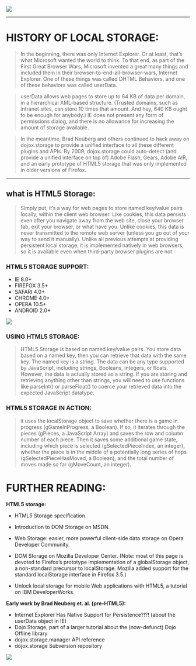 ![](https://learninfinity.info/wp-content/uploads/2017/05/Utilizing-browser-local-storage-for-client-site-script-in-any-web-application-1200x675.jpg)
___

# HISTORY OF LOCAL STORAGE:
> In the beginning, there was only Internet Explorer. Or at least, that’s what Microsoft wanted the world to think. To that end, as part of the First Great Browser Wars, Microsoft invented a great many things and included them in their browser-to-end-all-browser-wars, Internet Explorer. One of these things was called DHTML Behaviors, and one of these behaviors was called userData.

> userData allows web pages to store up to 64 KB of data per domain, in a hierarchical XML-based structure. (Trusted domains, such as intranet sites, can store 10 times that amount. And hey, 640 KB ought to be enough for anybody.) IE does not present any form of permissions dialog, and there is no allowance for increasing the amount of storage available.

> In the meantime, Brad Neuberg and others continued to hack away on dojox.storage to provide a unified interface to all these different plugins and APIs. By 2009, dojox.storage could auto-detect (and provide a unified interface on top of) Adobe Flash, Gears, Adobe AIR, and an early prototype of HTML5 storage that was only implemented in older versions of Firefox.

___
## what is HTML5 Storage:

> Simply put, it’s a way for web pages to store named key/value pairs locally, within the client web browser. Like cookies, this data persists even after you navigate away from the web site, close your browser tab, exit your browser, or what have you. Unlike cookies, this data is never transmitted to the remote web server (unless you go out of your way to send it manually). Unlike all previous attempts at providing persistent local storage, it is implemented natively in web browsers, so it is available even when third-party browser plugins are not.


### HTML5 STORAGE SUPPORT:

* IE 8.0+
* FIREFOX 3.5+
* SAFARI 4.0+
* CHROME 4.0+
* OPERA 10.5+
* ANDROID 2.0+

![](https://sites.google.com/site/azswiki/_/rsrc/1286362842741/html5-localstorage/localstorage_browser_support.jpg)

### USING HTML5 STORAGE:
> HTML5 Storage is based on named key/value pairs. You store data based on a named key, then you can retrieve that data with the same key. The named key is a string. The data can be any type supported by JavaScript, including strings, Booleans, integers, or floats. However, the data is actually stored as a string. If you are storing and retrieving anything other than strings, you will need to use functions like parseInt() or parseFloat() to coerce your retrieved data into the expected JavaScript datatype.

### HTML5 STORAGE IN ACTION:

> it uses the localStorage object to save whether there is a game in progress (gGameInProgress, a Boolean). If so, it iterates through the pieces (gPieces, a JavaScript Array) and saves the row and column number of each piece. Then it saves some additional game state, including which piece is selected (gSelectedPieceIndex, an integer), whether the piece is in the middle of a potentially long series of hops (gSelectedPieceHasMoved, a Boolean), and the total number of moves made so far (gMoveCount, an integer).

# FURTHER READING:

**HTML5 storage:**
* HTML5 Storage specification.
* Introduction to DOM Storage on MSDN.
* Web Storage: easier, more powerful client-side data storage on Opera Developer Community.
* DOM Storage on Mozilla Developer Center. (Note: most of this page is devoted to Firefox’s prototype implementation of a globalStorage object, a non-standard precursor to localStorage. Mozilla added support for the standard localStorage interface in Firefox 3.5.)

* Unlock local storage for mobile Web applications with HTML5, a tutorial on IBM DeveloperWorks.

**Early work by Brad Neuberg et. al. (pre-HTML5):**
* Internet Explorer Has Native Support for Persistence?!?! (about the userData object in IE)
* Dojo Storage, part of a larger tutorial about the (now-defunct) Dojo Offline library
* dojox.storage.manager API reference
* dojox.storage Subversion repository



![](https://www.kirupa.com/things_to_do_with_data/images/object_144.png)